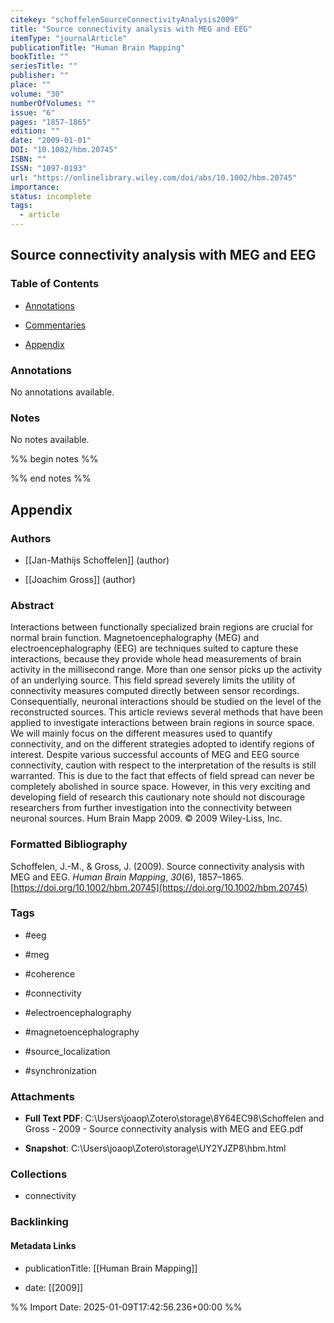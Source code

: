 ```yaml
---
citekey: "schoffelenSourceConnectivityAnalysis2009"
title: "Source connectivity analysis with MEG and EEG"
itemType: "journalArticle"
publicationTitle: "Human Brain Mapping"
bookTitle: ""
seriesTitle: ""
publisher: ""
place: ""
volume: "30"
numberOfVolumes: ""
issue: "6"
pages: "1857-1865"
edition: ""
date: "2009-01-01"
DOI: "10.1002/hbm.20745"
ISBN: ""
ISSN: "1097-0193"
url: "https://onlinelibrary.wiley.com/doi/abs/10.1002/hbm.20745"
importance: 
status: incomplete
tags:
  - article
---
```


## Source connectivity analysis with MEG and EEG

### Table of Contents

- [Annotations](#annotations)

+ [Commentaries](#commentaries)

- [Appendix](#appendix)

### Annotations


No annotations available.


### Notes


No notes available.


%% begin notes %%

<!-- Write your personal notes here -->

%% end notes %%

## Appendix

### Authors


- [[Jan-Mathijs Schoffelen]] (author)

- [[Joachim Gross]] (author)



### Abstract

Interactions between functionally specialized brain regions are crucial for normal brain function. Magnetoencephalography (MEG) and electroencephalography (EEG) are techniques suited to capture these interactions, because they provide whole head measurements of brain activity in the millisecond range. More than one sensor picks up the activity of an underlying source. This field spread severely limits the utility of connectivity measures computed directly between sensor recordings. Consequentially, neuronal interactions should be studied on the level of the reconstructed sources. This article reviews several methods that have been applied to investigate interactions between brain regions in source space. We will mainly focus on the different measures used to quantify connectivity, and on the different strategies adopted to identify regions of interest. Despite various successful accounts of MEG and EEG source connectivity, caution with respect to the interpretation of the results is still warranted. This is due to the fact that effects of field spread can never be completely abolished in source space. However, in this very exciting and developing field of research this cautionary note should not discourage researchers from further investigation into the connectivity between neuronal sources. Hum Brain Mapp 2009. © 2009 Wiley-Liss, Inc.


### Formatted Bibliography

Schoffelen, J.-M., & Gross, J. (2009). Source connectivity analysis with MEG and EEG. _Human Brain Mapping_, _30_(6), 1857–1865. [https://doi.org/10.1002/hbm.20745](https://doi.org/10.1002/hbm.20745)


### Tags


- #eeg

- #meg

- #coherence

- #connectivity

- #electroencephalography

- #magnetoencephalography

- #source_localization

- #synchronization




### Attachments


- **Full Text PDF**: C:\Users\joaop\Zotero\storage\8Y64EC98\Schoffelen and Gross - 2009 - Source connectivity analysis with MEG and EEG.pdf

- **Snapshot**: C:\Users\joaop\Zotero\storage\UY2YJZP8\hbm.html




### Collections


- connectivity





### Backlinking


#### Metadata Links


- publicationTitle: [[Human Brain Mapping]]




- date: [[2009]]





<!-- Any additional notes or comments -->


%% Import Date: 2025-01-09T17:42:56.236+00:00 %%
